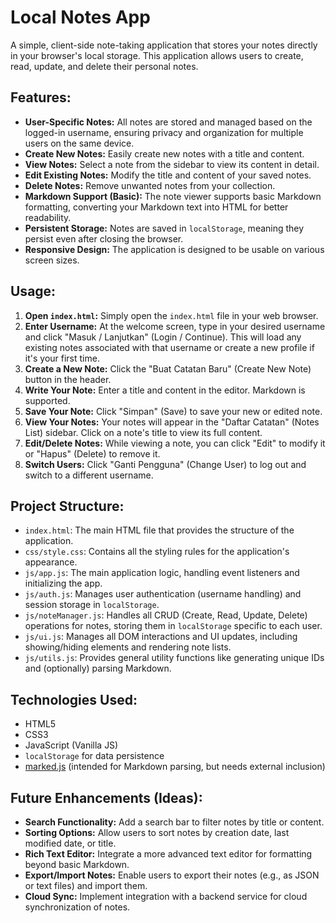 # Local Notes App

A simple, client-side note-taking application that stores your notes directly in your browser's local storage. This application allows users to create, read, update, and delete their personal notes.

## Features:

* **User-Specific Notes:** All notes are stored and managed based on the logged-in username, ensuring privacy and organization for multiple users on the same device.
* **Create New Notes:** Easily create new notes with a title and content.
* **View Notes:** Select a note from the sidebar to view its content in detail.
* **Edit Existing Notes:** Modify the title and content of your saved notes.
* **Delete Notes:** Remove unwanted notes from your collection.
* **Markdown Support (Basic):** The note viewer supports basic Markdown formatting, converting your Markdown text into HTML for better readability.
* **Persistent Storage:** Notes are saved in `localStorage`, meaning they persist even after closing the browser.
* **Responsive Design:** The application is designed to be usable on various screen sizes.

## Usage:

1.  **Open `index.html`:** Simply open the `index.html` file in your web browser.
2.  **Enter Username:** At the welcome screen, type in your desired username and click "Masuk / Lanjutkan" (Login / Continue). This will load any existing notes associated with that username or create a new profile if it's your first time.
3.  **Create a New Note:** Click the "Buat Catatan Baru" (Create New Note) button in the header.
4.  **Write Your Note:** Enter a title and content in the editor. Markdown is supported.
5.  **Save Your Note:** Click "Simpan" (Save) to save your new or edited note.
6.  **View Your Notes:** Your notes will appear in the "Daftar Catatan" (Notes List) sidebar. Click on a note's title to view its full content.
7.  **Edit/Delete Notes:** While viewing a note, you can click "Edit" to modify it or "Hapus" (Delete) to remove it.
8.  **Switch Users:** Click "Ganti Pengguna" (Change User) to log out and switch to a different username.

## Project Structure:

* `index.html`: The main HTML file that provides the structure of the application.
* `css/style.css`: Contains all the styling rules for the application's appearance.
* `js/app.js`: The main application logic, handling event listeners and initializing the app.
* `js/auth.js`: Manages user authentication (username handling) and session storage in `localStorage`.
* `js/noteManager.js`: Handles all CRUD (Create, Read, Update, Delete) operations for notes, storing them in `localStorage` specific to each user.
* `js/ui.js`: Manages all DOM interactions and UI updates, including showing/hiding elements and rendering note lists.
* `js/utils.js`: Provides general utility functions like generating unique IDs and (optionally) parsing Markdown.

## Technologies Used:

* HTML5
* CSS3
* JavaScript (Vanilla JS)
* `localStorage` for data persistence
* [marked.js](https://marked.js.org/) (intended for Markdown parsing, but needs external inclusion)

## Future Enhancements (Ideas):

* **Search Functionality:** Add a search bar to filter notes by title or content.
* **Sorting Options:** Allow users to sort notes by creation date, last modified date, or title.
* **Rich Text Editor:** Integrate a more advanced text editor for formatting beyond basic Markdown.
* **Export/Import Notes:** Enable users to export their notes (e.g., as JSON or text files) and import them.
* **Cloud Sync:** Implement integration with a backend service for cloud synchronization of notes.